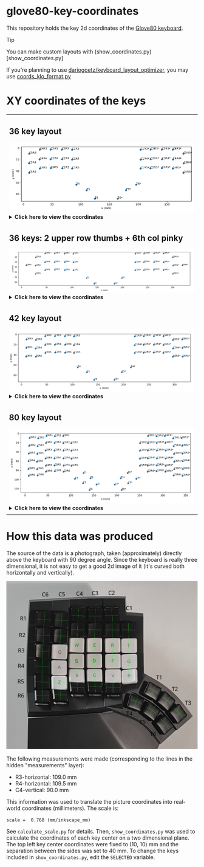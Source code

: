 # glove80-key-coordinates

This repository holds the key 2d coordinates of the [Glove80 keyboard](https://www.moergo.com/).


> [!TIP]
> You can make custom layouts with (show_coordinates.py)[show_coordinates.py]
>
> If you're planning to use [dariogoetz/keyboard_layout_optimizer](https://github.com/dariogoetz/keyboard_layout_optimizer), you may use [coords_klo_format.py](coords_klo_format.py)

# XY coordinates of the keys

<table>
<tr>
<td>
<h2> 36 key layout</h2>
<img src="img/36keys.png"/>

<details>
<summary>
    <b>Click here to view the coordinates</b>
</summary>

<pre><code>
{'C1R3': (84.512044288, 3.0541335040000064),
 'C1R3*': (203.934441728, 3.0541335040000064),
 'C1R4': (84.558070528, 20.12562150400001),
 'C1R4*': (203.888415488, 20.12562150400001),
 'C1R5': (84.594650368, 35.702834944),
 'C1R5*': (203.851835648, 35.702834944),
 'C2R3': (66.996153088, 2.7075397120000133),
 'C2R3*': (221.450332928, 2.7075397120000133),
 'C2R4': (67.268462848, 19.610846464000005),
 'C2R4*': (221.17802316799998, 19.610846464000005),
 'C2R5': (67.413637888, 35.32335846400002),
 'C2R5*': (221.032848128, 35.32335846400002),
 'C3R3': (47.47361612799999, 2.5458795520000166),
 'C3R3*': (240.972869888, 2.5458795520000166),
 'C3R4': (47.33003084799999, 19.439605504000014),
 'C3R4*': (241.11645516800002, 19.439605504000014),
 'C3R5': (47.684347648, 35.017894143999996),
 'C3R5*': (240.762138368, 35.017894143999996),
 'C4R3': (28.406751999999997, 2.6239498240000074),
 'C4R3*': (260.039734016, 2.6239498240000074),
 'C4R4': (28.26335488000001, 19.81383654400001),
 'C4R4*': (260.183131136, 19.81383654400001),
 'C4R5': (28.545021183999992, 35.547376384),
 'C4R5*': (259.901464832, 35.547376384),
 'C5R3': (10.0, 10.0),
 'C5R3*': (278.446486016, 10.0),
 'C5R4': (9.568298751999997, 26.70873318400001),
 'C5R4*': (278.87818726399996, 26.70873318400001),
 'C5R5': (9.873859071999995, 42.90782694400002),
 'C5R5*': (278.57262694400004, 42.90782694400002),
 'T4': (92.262492928, 63.632038144000006),
 'T4*': (196.183993088, 63.632038144000006),
 'T5': (109.983017728, 73.24805862400001),
 'T5*': (178.463468288, 73.24805862400001),
 'T6': (124.223243008, 88.022435584),
 'T6*': (164.223243008, 88.022435584)}
</code></pre>
</details>
</td>
</tr>
<tr>
<td>
<h2> 36 keys: 2 upper row thumbs + 6th col pinky</h2>
<img src="img/36keys-2t-pinky.png"/>
<details>
<summary>
    <b>Click here to view the coordinates</b>
</summary>

<pre><code>
{'C1R3': (102.75593497599999, 3.8827601920000063),
 'C1R3*': (225.51203609599997, 3.8827601920000063),
 'C1R4': (102.801961216, 20.95424819200001),
 'C1R4*': (225.46600985599997, 20.95424819200001),
 'C1R5': (102.838541056, 36.531461632),
 'C1R5*': (225.42943001599997, 36.531461632),
 'C2R3': (85.240043776, 3.5361664000000133),
 'C2R3*': (243.02792729599997, 3.5361664000000133),
 'C2R4': (85.512353536, 20.439473152000005),
 'C2R4*': (242.75561753599996, 20.439473152000005),
 'C2R5': (85.657528576, 36.15198515200002),
 'C2R5*': (242.61044249599996, 36.15198515200002),
 'C3R3': (65.717506816, 3.3745062400000165),
 'C3R3*': (262.55046425599994, 3.3745062400000165),
 'C3R4': (65.573921536, 20.268232192000013),
 'C3R4*': (262.69404953599997, 20.268232192000013),
 'C3R5': (65.92823833599999, 35.846520831999996),
 'C3R5*': (262.339732736, 35.846520831999996),
 'C4R3': (46.650642688, 3.4525765120000074),
 'C4R3*': (281.61732838399996, 3.4525765120000074),
 'C4R4': (46.50724556800001, 20.64246323200001),
 'C4R4*': (281.760725504, 20.64246323200001),
 'C4R5': (46.78891187199999, 36.376003072),
 'C4R5*': (281.47905919999994, 36.376003072),
 'C5R3': (28.243890688, 10.828626688),
 'C5R3*': (300.02408038399994, 10.828626688),
 'C5R4': (27.812189439999997, 27.53735987200001),
 'C5R4*': (300.45578163199997, 27.53735987200001),
 'C5R5': (28.117749759999995, 43.73645363200002),
 'C5R5*': (300.150221312, 43.73645363200002),
 'C6R4': (9.44171008, 26.562545152000013),
 'C6R4*': (318.82626099199996, 26.562545152000013),
 'T1': (129.204472576, 52.010662912000015),
 'T1*': (199.06349849599997, 52.010662912000015),
 'T2': (144.13398553599998, 63.37894451200002),
 'T2*': (184.13398553599998, 63.37894451200002)}
</code></pre>
</details>
</td>
</tr>
<tr>
<td>
<h2>42 key layout</h2>
<img src="img/42keys.png"/>
<details>
<summary>
    <b>Click here to view the coordinates</b>
</summary>

<pre><code>
{'C1R3': (102.75593497599999, 3.8827601920000063),
 'C1R3*': (222.178332416, 3.8827601920000063),
 'C1R4': (102.801961216, 20.95424819200001),
 'C1R4*': (222.132306176, 20.95424819200001),
 'C1R5': (102.838541056, 36.531461632),
 'C1R5*': (222.09572633599998, 36.531461632),
 'C2R3': (85.240043776, 3.5361664000000133),
 'C2R3*': (239.694223616, 3.5361664000000133),
 'C2R4': (85.512353536, 20.439473152000005),
 'C2R4*': (239.42191385599997, 20.439473152000005),
 'C2R5': (85.657528576, 36.15198515200002),
 'C2R5*': (239.27673881599998, 36.15198515200002),
 'C3R3': (65.717506816, 3.3745062400000165),
 'C3R3*': (259.21676057599996, 3.3745062400000165),
 'C3R4': (65.573921536, 20.268232192000013),
 'C3R4*': (259.360345856, 20.268232192000013),
 'C3R5': (65.92823833599999, 35.846520831999996),
 'C3R5*': (259.006029056, 35.846520831999996),
 'C4R3': (46.650642688, 3.4525765120000074),
 'C4R3*': (278.283624704, 3.4525765120000074),
 'C4R4': (46.50724556800001, 20.64246323200001),
 'C4R4*': (278.427021824, 20.64246323200001),
 'C4R5': (46.78891187199999, 36.376003072),
 'C4R5*': (278.14535551999995, 36.376003072),
 'C5R3': (28.243890688, 10.828626688),
 'C5R3*': (296.69037670399996, 10.828626688),
 'C5R4': (27.812189439999997, 27.53735987200001),
 'C5R4*': (297.122077952, 27.53735987200001),
 'C5R5': (28.117749759999995, 43.73645363200002),
 'C5R5*': (296.816517632, 43.73645363200002),
 'C6R3': (10.0, 10.0),
 'C6R3*': (314.934267392, 10.0),
 'C6R4': (9.44171008, 26.562545152000013),
 'C6R4*': (315.492557312, 26.562545152000013),
 'C6R5': (9.294281727999994, 43.43128883200001),
 'C6R5*': (315.639985664, 43.43128883200001),
 'T4': (110.506383616, 64.460664832),
 'T4*': (214.427883776, 64.460664832),
 'T5': (128.226908416, 74.07668531200001),
 'T5*': (196.707358976, 74.07668531200001),
 'T6': (142.467133696, 88.851062272),
 'T6*': (182.467133696, 88.851062272)}
</code></pre>
</details>
</td>
</tr>
<tr>
<td>
<h2> 80 key layout</h2>
<img src="img/80keys.png"/>
<details>
<summary>
    <b>Click here to view the coordinates</b>
</summary>

<pre><code>
{'C1R2': (100.69926630399999, 21.032394496000002),
 'C1R2*': (250.250979584, 21.032394496000002),
 'C1R3': (101.042923264, 37.738322944),
 'C1R3*': (249.907322624, 37.738322944),
 'C1R4': (101.088949504, 54.809810944),
 'C1R4*': (249.86129638399998, 54.809810944),
 'C1R5': (101.125529344, 70.387024384),
 'C1R5*': (249.82471654399998, 70.387024384),
 'C2R1': (83.11106790400001, 5.552362239999994),
 'C2R1*': (267.839177984, 5.552362239999994),
 'C2R2': (83.39285478400001, 21.001029375999998),
 'C2R2*': (267.557391104, 21.001029375999998),
 'C2R3': (83.527032064, 37.391729152),
 'C2R3*': (267.42321382399996, 37.391729152),
 'C2R4': (83.79934182400001, 54.295035903999995),
 'C2R4*': (267.150904064, 54.295035903999995),
 'C2R5': (83.94451686400001, 70.007547904),
 'C2R5*': (267.00572902399995, 70.007547904),
 'C2R6': (84.036707584, 82.902813184),
 'C2R6*': (266.913538304, 82.902813184),
 'C3R1': (64.873195264, 6.091243263999992),
 'C3R1*': (286.077050624, 6.091243263999992),
 'C3R2': (64.517434624, 20.826080511999997),
 'C3R2*': (286.43281126399995, 20.826080511999997),
 'C3R3': (64.004495104, 37.23006899200001),
 'C3R3*': (286.945750784, 37.23006899200001),
 'C3R4': (63.860909824, 54.123794944000004),
 'C3R4*': (287.089336064, 54.123794944000004),
 'C3R5': (64.215226624, 69.70208358399998),
 'C3R5*': (286.735019264, 69.70208358399998),
 'C3R6': (64.764569344, 82.05924198400001),
 'C3R6*': (286.185676544, 82.05924198400001),
 'C4R1': (46.58329062400001, 5.616441087999995),
 'C4R1*': (304.36695526399996, 5.616441087999995),
 'C4R2': (45.666085888000005, 20.861559040000003),
 'C4R2*': (305.28416, 20.861559040000003),
 'C4R3': (44.937630976, 37.308139264),
 'C4R3*': (306.012614912, 37.308139264),
 'C4R4': (44.79423385600001, 54.498025984),
 'C4R4*': (306.156012032, 54.498025984),
 'C4R5': (45.075900159999996, 70.231565824),
 'C4R5*': (305.874345728, 70.231565824),
 'C4R6': (45.645273088, 83.10246246400001),
 'C4R6*': (305.3049728, 83.10246246400001),
 'C5R1': (28.489714432000007, 10.638006783999991),
 'C5R1*': (322.46053145599996, 10.638006783999991),
 'C5R2': (27.30167910400001, 27.512465151999997),
 'C5R2*': (323.64856678399997, 27.512465151999997),
 'C5R3': (26.530878976000004, 44.68418943999999),
 'C5R3*': (324.419366912, 44.68418943999999),
 'C5R4': (26.099177728, 61.392922624),
 'C5R4*': (324.85106815999995, 61.392922624),
 'C5R5': (26.404738048, 77.592016384),
 'C5R5*': (324.54550783999997, 77.592016384),
 'C5R6': (27.329669632000005, 91.217910784),
 'C5R6*': (323.620576256, 91.217910784),
 'C6R1': (10.0, 10.0),
 'C6R1*': (340.950245888, 10.0),
 'C6R2': (8.992245760000003, 26.728445439999994),
 'C6R2*': (341.958000128, 26.728445439999994),
 'C6R3': (8.286988288000003, 43.85556275199999),
 'C6R3*': (342.66325759999995, 43.85556275199999),
 'C6R4': (7.728698368000003, 60.418107904),
 'C6R4*': (343.22154752, 60.418107904),
 'C6R5': (7.581270015999998, 77.286851584),
 'C6R5*': (343.36897587199996, 77.286851584),
 'C6R6': (8.102605312000001, 92.05320294399999),
 'C6R6*': (342.847640576, 92.05320294399999),
 'T1': (127.491460864, 85.86622566400001),
 'T1*': (223.45878502399998, 85.86622566400001),
 'T2': (142.420973824, 97.234507264),
 'T2*': (208.529272064, 97.234507264),
 'T3': (155.475122944, 111.06636390399999),
 'T3*': (195.475122944, 111.06636390399999),
 'T4': (108.793371904, 98.31622758399999),
 'T4*': (242.156873984, 98.31622758399999),
 'T5': (126.51389670399999, 107.93224806399999),
 'T5*': (224.436349184, 107.93224806399999),
 'T6': (140.754121984, 122.70662502399998),
 'T6*': (210.196123904, 122.70662502399998)}
</code></pre>
</details>
</td>
</tr>
<tr>
<td>
</table>

# How this data was produced

The source of the data is a photograph, taken (approximately) directly above the keyboard with 90 degree angle. Since the keyboard is really three dimensional, it is not easy to get a good 2d image of it (it's curved both horizontally and vertically).

![glove80 just coordinates](key-positions.svg)

The following measurements were made (corresponding to the lines in the hidden "measurements" layer):
- R3-horizontal: 109.0 mm
- R4-horizontal: 109.5 mm
- C4-vertical: 90.0 mm

This information was used to translate the picture coordinates into real-world coordinates (millimeters). The scale is:

```
scale =  0.768 (mm/inkscape_mm)
```

See `calculate_scale.py` for details. Then, `show_coordinates.py` was used to calculate the coordinates of each key center on a two dimensional plane. The top left key center coordinates were fixed to (10, 10) mm and the separation between the sides was set to 40 mm. To change the keys included in `show_coordinates.py`, edit the `SELECTED` variable.
